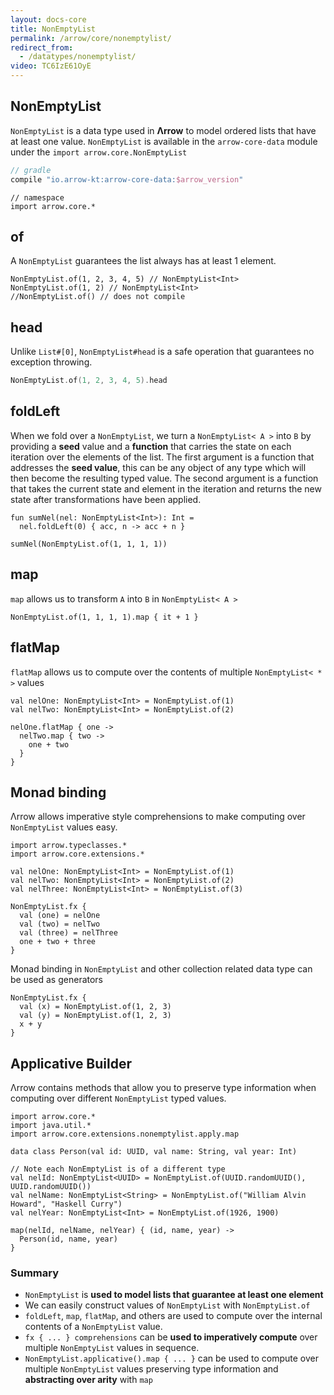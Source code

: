 ```yaml
---
layout: docs-core
title: NonEmptyList
permalink: /arrow/core/nonemptylist/
redirect_from:
  - /datatypes/nonemptylist/
video: TC6IzE61OyE
---
```


## NonEmptyList




`NonEmptyList` is a data type used in __Λrrow__ to model ordered lists that have at least one value.
`NonEmptyList` is available in the `arrow-core-data` module under the `import arrow.core.NonEmptyList`

```groovy
// gradle
compile "io.arrow-kt:arrow-core-data:$arrow_version"
```

```kotlin:ank
// namespace
import arrow.core.*
```

## of

A `NonEmptyList` guarantees the list always has at least 1 element.

```kotlin:ank:silent
NonEmptyList.of(1, 2, 3, 4, 5) // NonEmptyList<Int>
NonEmptyList.of(1, 2) // NonEmptyList<Int>
//NonEmptyList.of() // does not compile
```

## head

Unlike `List#[0]`, `NonEmptyList#head` is a safe operation that guarantees no exception throwing.

```kotlin
NonEmptyList.of(1, 2, 3, 4, 5).head
```

## foldLeft

When we fold over a `NonEmptyList`, we turn a `NonEmptyList< A >` into `B` by providing a __seed__ value and a __function__ that carries the state on each iteration over the elements of the list.
The first argument is a function that addresses the __seed value__, this can be any object of any type which will then become the resulting typed value.
The second argument is a function that takes the current state and element in the iteration and returns the new state after transformations have been applied.

```kotlin:ank
fun sumNel(nel: NonEmptyList<Int>): Int =
  nel.foldLeft(0) { acc, n -> acc + n }

sumNel(NonEmptyList.of(1, 1, 1, 1))
```

## map

`map` allows us to transform `A` into `B` in `NonEmptyList< A >`

```kotlin:ank
NonEmptyList.of(1, 1, 1, 1).map { it + 1 }
```

## flatMap

`flatMap` allows us to compute over the contents of multiple `NonEmptyList< * >` values

```kotlin:ank
val nelOne: NonEmptyList<Int> = NonEmptyList.of(1)
val nelTwo: NonEmptyList<Int> = NonEmptyList.of(2)

nelOne.flatMap { one ->
  nelTwo.map { two ->
    one + two
  }
}
```

## Monad binding

Λrrow allows imperative style comprehensions to make computing over `NonEmptyList` values easy.

```kotlin:ank
import arrow.typeclasses.*
import arrow.core.extensions.*

val nelOne: NonEmptyList<Int> = NonEmptyList.of(1)
val nelTwo: NonEmptyList<Int> = NonEmptyList.of(2)
val nelThree: NonEmptyList<Int> = NonEmptyList.of(3)

NonEmptyList.fx {
  val (one) = nelOne
  val (two) = nelTwo
  val (three) = nelThree
  one + two + three
}
```

Monad binding in `NonEmptyList` and other collection related data type can be used as generators

```kotlin:ank
NonEmptyList.fx {
  val (x) = NonEmptyList.of(1, 2, 3)
  val (y) = NonEmptyList.of(1, 2, 3)
  x + y
}
```

## Applicative Builder

Λrrow contains methods that allow you to preserve type information when computing over different `NonEmptyList` typed values.

```kotlin:ank
import arrow.core.*
import java.util.*
import arrow.core.extensions.nonemptylist.apply.map

data class Person(val id: UUID, val name: String, val year: Int)

// Note each NonEmptyList is of a different type
val nelId: NonEmptyList<UUID> = NonEmptyList.of(UUID.randomUUID(), UUID.randomUUID())
val nelName: NonEmptyList<String> = NonEmptyList.of("William Alvin Howard", "Haskell Curry")
val nelYear: NonEmptyList<Int> = NonEmptyList.of(1926, 1900)

map(nelId, nelName, nelYear) { (id, name, year) ->
  Person(id, name, year)
}
```

### Summary

- `NonEmptyList` is __used to model lists that guarantee at least one element__
- We can easily construct values of `NonEmptyList` with `NonEmptyList.of`
- `foldLeft`, `map`, `flatMap`, and others are used to compute over the internal contents of a `NonEmptyList` value.
- `fx { ... } comprehensions` can be __used to imperatively compute__ over multiple `NonEmptyList` values in sequence.
- `NonEmptyList.applicative().map { ... }` can be used to compute over multiple `NonEmptyList` values preserving type information and __abstracting over arity__ with `map`
